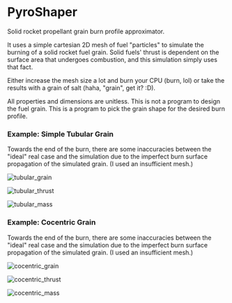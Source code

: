 # PyroShaper
Solid rocket propellant grain burn profile approximator.

It uses a simple cartesian 2D mesh of fuel "particles" to simulate the burning of a solid rocket fuel grain. Solid fuels' thrust is dependent on the surface area that undergoes combustion, and this simulation simply uses that fact.

Either increase the mesh size a lot and burn your CPU (burn, lol) or take the results with a grain of salt (haha, "grain", get it? :D). 

All properties and dimensions are unitless. This is not a program to design the fuel grain. This is a program to pick the grain shape for the desired burn profile.

### Example: Simple Tubular Grain

Towards the end of the burn, there are some inaccuracies between the "ideal" real case and the simulation due to the imperfect burn surface propagation of the simulated grain. (I used an insufficient mesh.)

![tubular_grain](https://github.com/arda-guler/PyroShaper/assets/80536083/c5090741-3043-43cb-b915-4cae6b031cf2)

![tubular_thrust](https://github.com/arda-guler/PyroShaper/assets/80536083/f72f298c-fab3-43c7-8df0-1fc6e12b0eff)

![tubular_mass](https://github.com/arda-guler/PyroShaper/assets/80536083/a889a972-bbc6-445e-b942-8714af6cd1d2)

### Example: Cocentric Grain

Towards the end of the burn, there are some inaccuracies between the "ideal" real case and the simulation due to the imperfect burn surface propagation of the simulated grain. (I used an insufficient mesh.)

![cocentric_grain](https://github.com/arda-guler/PyroShaper/assets/80536083/3317f412-dd90-47a4-8abc-23d0c00dbbec)

![cocentric_thrust](https://github.com/arda-guler/PyroShaper/assets/80536083/e342712d-bf08-4bf7-9c35-cc07b8cf3c54)

![cocentric_mass](https://github.com/arda-guler/PyroShaper/assets/80536083/9f8cf34a-947a-40b9-94e1-e4023f2ea6a0)
